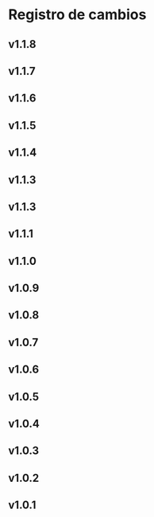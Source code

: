 # Registro de cambios

## v1.1.8
## v1.1.7
## v1.1.6
## v1.1.5
## v1.1.4
## v1.1.3
## v1.1.3
## v1.1.1
## v1.1.0
## v1.0.9
## v1.0.8
## v1.0.7
## v1.0.6
## v1.0.5
## v1.0.4
## v1.0.3
## v1.0.2
## v1.0.1

